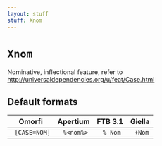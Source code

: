 ```yaml
---
layout: stuff
stuff: Xnom
---
```

# ` Xnom `

Nominative, inflectional feature, refer to http://universaldependencies.org/u/feat/Case.html

## Default formats
| Omorfi | Apertium | FTB 3.1 | Giella |
|:------:|:--------:|:-------:|:------:|
| ` [CASE=NOM]` | ` %<nom%>` | ` % Nom` | ` +Nom`  |

